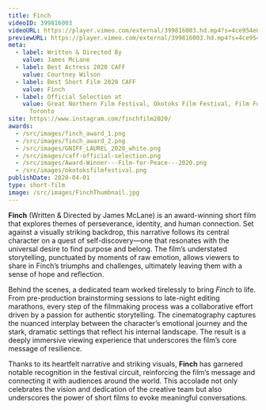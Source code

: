 ```yaml
---
title: Finch
videoID: 399816003
videoURL: https://player.vimeo.com/external/399816003.hd.mp4?s=4ce954e0683daad7dc02835375570b51104ac617&profile_id=175
previewURL: https://player.vimeo.com/external/399816003.hd.mp4?s=4ce954e0683daad7dc02835375570b51104ac617&profile_id=175
meta:
  - label: Written & Directed By
    value: James McLane
  - label: Best Actress 2020 CAFF
    value: Courtney Wilson
  - label: Best Short Film 2020 CAFF
    value: Finch
  - label: Official Selection at
    value: Great Northern Film Festival, Okotoks Film Festival, Film For Peace -
      Toronto
site: https://www.instagram.com/finchfilm2020/
awards:
  - /src/images/finch_award_1.png
  - /src/images/finch_award_2.png
  - /src/images/GNIFF_LAUREL_2020_white.png
  - /src/images/caff-official-selection.png
  - /src/images/Award-Winner---Film-for-Peace---2020.png
  - /src/images/okotoksfilmfestival.png
publishDate: 2020-04-01
type: short-film
image: /src/images/FinchThumbnail.jpg
---
```

**Finch** (Written & Directed by James McLane) is an award-winning short film that explores themes of perseverance, identity, and human connection. Set against a visually striking backdrop, this narrative follows its central character on a quest of self-discovery—one that resonates with the universal desire to find purpose and belong. The film’s understated storytelling, punctuated by moments of raw emotion, allows viewers to share in Finch’s triumphs and challenges, ultimately leaving them with a sense of hope and reflection.

Behind the scenes, a dedicated team worked tirelessly to bring *Finch* to life. From pre-production brainstorming sessions to late-night editing marathons, every step of the filmmaking process was a collaborative effort driven by a passion for authentic storytelling. The cinematography captures the nuanced interplay between the character’s emotional journey and the stark, dramatic settings that reflect his internal landscape. The result is a deeply immersive viewing experience that underscores the film’s core message of resilience.

Thanks to its heartfelt narrative and striking visuals, **Finch** has garnered notable recognition in the festival circuit, reinforcing the film’s message and connecting it with audiences around the world. This accolade not only celebrates the vision and dedication of the creative team but also underscores the power of short films to evoke meaningful conversations. [](https://vimeo.com/399541496)
